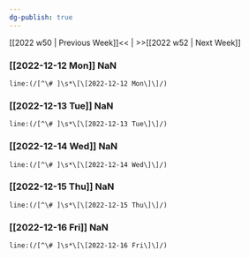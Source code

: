 ```yaml
---
dg-publish: true
---
```

[[2022 w50 | Previous Week]]<< | >>[[2022 w52 | Next Week]]
### [[2022-12-12 Mon]] NaN
```query
line:(/[^\# ]\s*\[\[2022-12-12 Mon\]\]/)
```
### [[2022-12-13 Tue]] NaN
```query
line:(/[^\# ]\s*\[\[2022-12-13 Tue\]\]/)
```
### [[2022-12-14 Wed]] NaN
```query
line:(/[^\# ]\s*\[\[2022-12-14 Wed\]\]/)
```
### [[2022-12-15 Thu]] NaN
```query
line:(/[^\# ]\s*\[\[2022-12-15 Thu\]\]/)
```
### [[2022-12-16 Fri]] NaN
```query
line:(/[^\# ]\s*\[\[2022-12-16 Fri\]\]/)
```